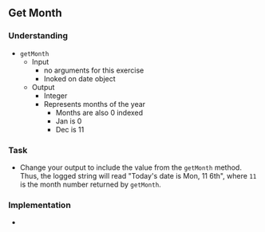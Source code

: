 ## Get Month

### Understanding
- `getMonth`
  + Input
    * no arguments for this exercise
    * Inoked on date object
  + Output
    + Integer
    + Represents months of the year
      * Months are also 0 indexed
      * Jan is 0
      * Dec is 11

### Task
- Change your output to include the value from the `getMonth` method. Thus, the logged string will read "Today's date is Mon, 11 6th", where `11` is the month number returned by `getMonth`.

### Implementation
- 